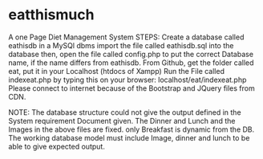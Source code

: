 # eatthismuch
A one Page Diet Management System 
STEPS:
Create a database called eathisdb in a MySQl dbms
import the file called eathisdb.sql into the database
then, open the file called config.php to put the correct Database name, if the name differs from eathisdb.
From Github, get the folder called eat, put it in your Localhost (htdocs of Xampp)
Run the File called indexeat.php by typing this on your browser: localhost/eat/indexeat.php
Please connect to internet because of the Bootstrap and JQuery files from CDN.


NOTE: The database structure could not give the output defined in the System requirement Document given.
The Dinner and Lunch and the Images in the above files are fixed. only Breakfast is dynamic from the DB.
The working database model must include Image, dinner and lunch to be able to give expected output.
